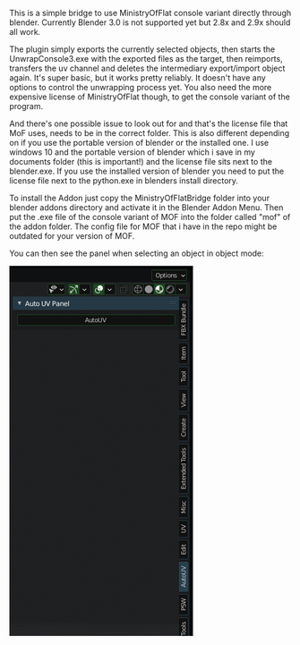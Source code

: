 This is a simple bridge to use MinistryOfFlat console variant directly through blender.
Currently Blender 3.0 is not supported yet but 2.8x and 2.9x should all work.

The plugin simply exports the currently selected objects, then starts the UnwrapConsole3.exe with the exported files as the target, then reimports, transfers the uv channel and deletes the intermediary export/import object again.
It's super basic, but it works pretty reliably. It doesn't have any options to control the unwrapping process yet.
You also need the more expensive license of MinistryOfFlat though, to get the console variant of the program.

And there's one possible issue to look out for and that's the license file that MoF uses, needs to be in the correct folder.
This is also different depending on if you use the portable version of blender or the installed one.
I use windows 10 and the portable version of blender which i save in my documents folder (this is important!) and the license file sits next to the blender.exe.
If you use the installed version of blender you need to put the license file next to the python.exe in blenders install directory.

To install the Addon just copy the MinistryOfFlatBridge folder into your blender addons directory and activate it in the Blender Addon Menu.
Then put the .exe file of the console variant of MOF into the folder called "mof" of the addon folder. The config file for MOF that i have in the repo might be outdated for your version of MOF.

You can then see the panel when selecting an object in object mode:

![Screenshot](AutoUVPanelScreenshot.png)
